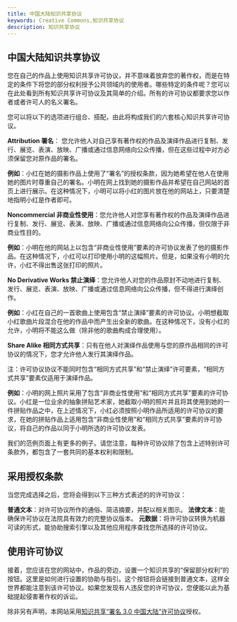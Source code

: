 ```yaml
---
title: 中国大陆知识共享协议
keywords: Creative Commons,知识共享协议
description: 知识共享协议
---
```


## 中国大陆知识共享协议

您在自己的作品上使用知识共享许可协议，并不意味着放弃您的著作权，而是在特定的条件下将您的部分权利授予公共领域内的使用者。哪些特定的条件呢？您可以在此处看到所有知识共享许可协议及其简单的介绍。所有的许可协议都要求您以作者或者许可人的名义署名。

您可以将以下的选项进行组合、搭配，由此将构成我们的六套核心知识共享许可协议。

**Attribution 署名**： 您允许他人对自己享有著作权的作品及演绎作品进行复制、发行、展览、表演、放映、广播或通过信息网络向公众传播，但在这些过程中对方必须保留您对原作品的署名。

**例如**：小红在她的摄影作品上使用了“署名”的授权条款，因为她希望在他人在使用她的图片时尊重自己的署名。小明在网上找到她的摄影作品并希望在自己网站的首页上进行展示。在这种情况下，小明可以将小红的图片放在他的网站上，只要清楚地指明小红是作者即可。

**Noncommercial 非商业性使用**：您允许他人对您享有著作权的作品及演绎作品进行复制、发行、展览、表演、放映、广播或通过信息网络向公众传播，但仅限于非商业性目的。

**例如**：小明在他的网站上以包含“非商业性使用”要素的许可协议发表了他的摄影作品。在这种情况下，小红可以打印使用小明的这幅照片。但是，如果没有小明的允许，小红不得出售这张打印的照片。

**No Derivative Works 禁止演绎**：您允许他人对您的作品原封不动地进行复制、发行、展览、表演、放映、广播或通过信息网络向公众传播，但不得进行演绎创作。

**例如**：小红在自己的一首歌曲上使用包含“禁止演绎”要素的许可协议。小明想截取小红歌曲片段混合在他的作品中而产生出全新的歌曲。在这种情况下，没有小红的允许，小明将不能这么做（除非他的歌曲构成合理使用）。

**Share Alike 相同方式共享**：只有在他人对演绎作品使用与您的原作品相同的许可协议的情况下，您才允许他人发行其演绎作品。

注：许可协议协议不能同时包含“相同方式共享”和“禁止演绎”许可要素，“相同方式共享”要素仅适用于演绎作品。

**例如**：小明的网上照片采用了包含“非商业性使用”和“相同方式共享”要素的许可协议。小红是一位业余的抽象拼贴艺术家，她截取小明的照片并且将其使用到她的一件拼贴作品之中，在上述情况下，小红必须按照小明作品所适用的许可协议的要求，在她的拼贴作品上适用包含“非商业性使用”和“相同方式共享”要素的许可协议，将自己的作品以同于小明所选的许可协议发表。

我们的范例页面上有更多的例子。请您注意，每种许可协议除了包含上述特别许可条款外，都包含了一套共同的基本权利和限制。

## 采用授权条款

当您完成选择之后，您将会得到以下三种方式表述的的许可协议：

**普通文本**：对许可协议所作的通俗、简洁摘要，并配以相关图示。
**法律文本**：能确保许可协议在法院具有效力的完整协议版本。
**元数据**：将许可协议转换为机器可读的形式，能协助搜索引擎以及其他应用程序查找您所选择的许可协议。

## 使用许可协议

接着，您应该在您的网站中，作品的旁边，设置一个知识共享的“保留部分权利”的按钮。这里是如何进行设置的协助与指引。这个按钮将会链接到普通文本，这样全世界都能注意到该许可协议。如果您发现有人违反您的许可协议，您便能以此为基础提起侵害著作权的诉讼。


<p>除非另有声明，本网站采用<a href="http://creativecommons.org/licenses/by/3.0/cn/" rel="license">知识共享“署名 3.0 中国大陆”许可协议</a>授权。</p>